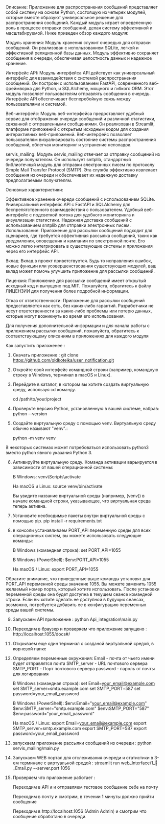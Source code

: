Описание:
Приложение для распространения сообщений представляет собой систему на основе Python, состоящую из четырех модулей, которые вместе образуют универсальное решение для распространения сообщений. Каждый модуль играет определенную роль в процессе отправки сообщений, делая систему эффективной и масштабируемой. Ниже приведен обзор каждого модуля:

Модуль хранения: 
Модуль хранения служит очередью для отправки сообщений. Он реализован с использованием SQLite, легкой и эффективной реляционной базы данных. Модуль эффективно сохраняет сообщения в очереди, обеспечивая целостность данных и надежное хранение.

Интерфейс API: 
Модуль интерфейса API действует как универсальный интерфейс для взаимодействия с системой распространения сообщений. Он построен с использованием FastAPI, современного веб-фреймворка для Python, и SQLAlchemy, мощного и гибкого ORM. Этот модуль позволяет пользователям отправлять сообщения в очередь. Интерфейс API обеспечивает бесперебойную связь между пользователями и системой.

Веб-интерфейс: 
Модуль веб-интерфейса предоставляет удобный сервис для отображения очереди сообщений и различной статистики, связанной с отправленными сообщениями. Он реализован в Streamlit, платформе приложений с открытым исходным кодом для создания интерактивных веб-приложений. Веб-интерфейс позволяет пользователям визуализировать состояние системы распространения сообщений, облегчая мониторинг и устранение неполадок.

servis_mailing: 
Модуль servis_mailing отвечает за отправку сообщений из очереди получателям. Он использует smtplib, стандартный библиотечный модуль для отправки электронных писем по протоколу Simple Mail Transfer Protocol (SMTP). Эта служба эффективно извлекает сообщения из очереди и обеспечивает их надежную доставку предполагаемым получателям.

Основные характеристики:

Эффективное хранение очереди сообщений с использованием SQLite.
Универсальный интерфейс API с FastAPI и SQLAlchemy для беспрепятственного взаимодействия с пользователем.
Удобный веб-интерфейс с подсветкой потока для удобного мониторинга и визуализации статистики.
Надежная доставка сообщений с использованием smtplib для отправки электронных писем.
Использование: Приложение для рассылки сообщений подходит для сценариев, где требуется эффективная рассылка сообщений, таких как уведомления, оповещения и кампании по электронной почте. Его можно легко интегрировать в существующие системы и приложения через его интерфейс API.

Вклад: 
Вклад в проект приветствуется. Будь то исправления ошибок, новые функции или усовершенствования существующих модулей, ваш вклад может помочь улучшить приложение для рассылки сообщений.

Лицензия: 
Приложение для рассылки сообщений имеет открытый исходный код и выпущено под MIT. Пожалуйста, обратитесь к файлу ЛИЦЕНЗИИ для получения более подробной информации.

Отказ от ответственности: 
Приложение для рассылки сообщений предоставляется как есть, без каких-либо гарантий. Разработчики не несут ответственности за какие-либо проблемы или потерю данных, которые могут возникнуть во время его использования.

Для получения дополнительной информации и для начала работы с приложением рассылки сообщений, пожалуйста, обратитесь к соответствующему описаниям в приложениях для каждого модуля


Как запустить приложенее :

1. Скачать приложение : git clone https://github.com/oldkoteika/user_notification.git
2. Откройте свой интерфейс командной строки (например, командную строку в Windows, терминал в macOS и Linux).

3. Перейдите в каталог, в котором вы хотите создать виртуальную среду, используя cd команду. 

    cd /path/to/your/project


4. Проверьте версию Python, установленную в вашей системе, набрав:
    python --version

5. Создайте виртуальную среду с помощью venv. Виртуальную среду обычно называют "venv".:

    python -m venv venv

В некоторых системах может потребоваться использовать python3 вместо python явного указания Python 3.

6. Активируйте виртуальную среду. Команда активации варьируется в зависимости от вашей операционной системы:

    В Windows:
    venv\Scripts\activate

    На macOS и Linux:
    source venv/bin/activate

    Вы увидите название виртуальной среды (например, (venv)) в начале командной строки, указывающее, что виртуальная среда теперь активна.

7. Установите необходимые пакеты внутри виртуальной среды с помощью pip. 
    pip install -r requirements.txt

8. в консоли устанавливаем  PORT_API переменную среды для всех операционных систем, вы можете использовать следующие команды:

    В Windows (командная строка):
    set PORT_API=1055

    В Windows (PowerShell):
    $env:PORT_API=1055

    На macOS / Linux:
    export PORT_API=1055

Обратите внимание, что приведенные выше команды установят для PORT_API переменной среды значение 1055. Вы можете заменить 1055 желаемый номер порта, который хотите использовать. После установки переменной среды она будет доступна в текущем сеансе командной строки. Если вы хотите сделать ее доступной в будущих сеансах, возможно, потребуется добавить ее в конфигурацию переменных среды вашей системы.

9. Запускаем API  приложение : python Api_integration\main.py 

10. Переходим в браузер и проверяем что приложение запущено : http://localhost:1055/docs#/

11. Открываем еще один терминал с созданой виртуальной средой, в корневой папке 

12. Определяем переменные окружения:
    Email - почта от чьего имени будет отправлятся почта
    SMTP_server - URL почтового сервера
    SMTP_PORT - Порт почтового сервера
    password - пароль от почты для логирования

    В Windows (командная строка):
    set Email=your_email@example.com 
    set SMTP_server=smtp.example.com
    set SMTP_PORT=587
    set password=your_email_password

    В Windows (PowerShell):
    $env:Email="your_email@example.com"
    $env:SMTP_server="smtp.example.com"
    $env:SMTP_PORT="587"
    $env:password="your_email_password"

    На macOS / Linux:
    export Email=your_email@example.com
    export SMTP_server=smtp.example.com
    export SMTP_PORT=587
    export password=your_email_password

13. запускаем приложение рассылки сообщений из очереди : python servis_mailing/main.py

14. Запускаем WEB портал для отслеживания очереди и статистики в 3-ем терминале с виртуальной средой : streamlit run web_Interface/1_📨_Email.py --server.port 1056

15. Проверяем что приложение работает :

    Переходим в API и и отправляем тестовое сообщение себе на почту

    Переходим в почту и смотрим, в течении 1 минуты должно прийти сообщение

    Переходим в http://localhost:1056 (Admin  Admin)  и смотрим что сообщение обработано в очереди.
